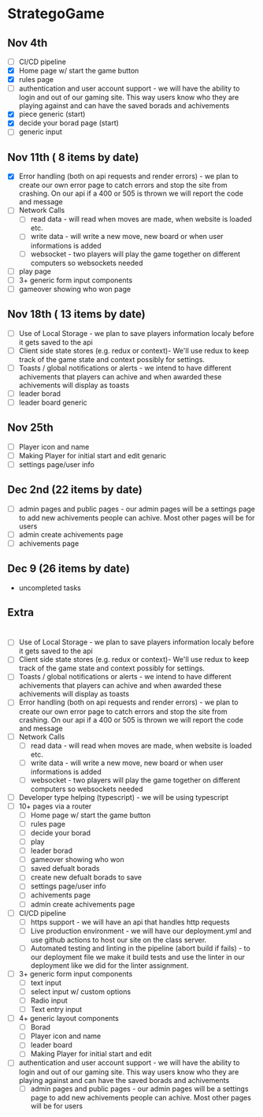 # StrategoGame
## Nov 4th
  - [ ] CI/CD pipeline
  - [X] Home page w/ start the game button
  - [x] rules page
  - [ ] authentication and user account support - we will have the ability to login and out of our gaming site. This way users know who they are playing against and can have the saved borads and achivements 
  - [x] piece generic (start)
  - [x] decide your borad page (start)
  - [ ] generic input 

## Nov 11th ( 8 items by date)
  - [x] Error handling (both on api requests and render errors) - we plan to create our own error page to catch errors and stop the site from crashing. On our api if a 400 or 505 is thrown we will report the code and message 
  - [ ] Network Calls
    - [ ] read data - will read when moves are made, when website is loaded etc. 
    - [ ] write data - will write a new move, new board or when user informations is added
    - [ ] websocket - two players will play the game together on different computers so websockets needed
  - [ ] play page
  - [ ] 3+ generic form input components
  - [ ] gameover showing who won page

## Nov 18th ( 13 items by date)
  - [ ] Use of Local Storage - we plan to save players information localy before it gets saved to the api
  - [ ] Client side state stores (e.g. redux or context)- We'll use redux to keep track of the game state and context possibly for settings.
  - [ ] Toasts / global notifications or alerts - we intend to have different achivements that players can achive and when awarded these achivements will display as toasts 
  - [ ] leader borad
  - [ ] leader board generic
## Nov 25th 
  - [ ]   Player icon and name
  - [ ]   Making Player for initial start and edit genaric
  - [ ] settings page/user info

## Dec 2nd (22 items by date)
  - [ ] admin pages and public pages - our admin pages will be a settings page to add new achivements people can achive. Most other pages will be for users
  - [ ] admin create achivements page
  - [ ] achivements page

## Dec 9 (26 items by date)
  - uncompleted tasks

## Extra

# 
- [ ] Use of Local Storage - we plan to save players information localy before it gets saved to the api
- [ ] Client side state stores (e.g. redux or context)- We'll use redux to keep track of the game state and context possibly for settings.
- [ ] Toasts / global notifications or alerts - we intend to have different achivements that players can achive and when awarded these achivements will display as toasts 
- [ ] Error handling (both on api requests and render errors) - we plan to create our own error page to catch errors and stop the site from crashing. On our api if a 400 or 505 is thrown we will report the code and message 
- [ ] Network Calls
  - [ ] read data - will read when moves are made, when website is loaded etc. 
  - [ ] write data - will write a new move, new board or when user informations is added
  - [ ] websocket - two players will play the game together on different computers so websockets needed
- [ ] Developer type helping (typescript) - we will be using typescript
- [ ] 10+ pages via a router
  - [ ] Home page w/ start the game button
  - [ ] rules page
  - [ ] decide your borad
  - [ ] play
  - [ ] leader borad
  - [ ] gameover showing who won
  - [ ] saved defualt borads
  - [ ] create new defualt borads to save
  - [ ] settings page/user info
  - [ ] achivements page
  - [ ] admin create achivements page
- [ ] CI/CD pipeline
  - [ ] https support - we will have an api that handles http requests
  - [ ] Live production environment - we will have our deployment.yml and use github actions to host our site on the class server. 
  - [ ] Automated testing and linting in the pipeline (abort build if fails) - to our deployment file we make it build tests and use the linter in our deployment like we did for the linter assignment. 
- [ ] 3+ generic form input components
  - [ ] text input
  - [ ] select input w/ custom options
  - [ ] Radio input
  - [ ] Text entry input
- [ ] 4+ generic layout components
  - [ ]   Borad
  - [ ]   Player icon and name
  - [ ]   leader board
  - [ ]   Making Player for initial start and edit
- [ ] authentication and user account support - we will have the ability to login and out of our gaming site. This way users know who they are playing against and can have the saved borads and achivements 
  - [ ] admin pages and public pages - our admin pages will be a settings page to add new achivements people can achive. Most other pages will be for users
